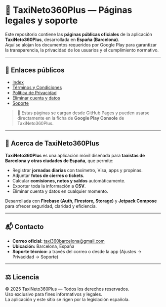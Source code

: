 # 🚖 TaxiNeto360Plus — Páginas legales y soporte

Este repositorio contiene las **páginas públicas oficiales** de la aplicación **TaxiNeto360Plus**, desarrollada en **España (Barcelona)**.  
Aquí se alojan los documentos requeridos por Google Play para garantizar la transparencia, la privacidad de los usuarios y el cumplimiento normativo.

---

## 📄 Enlaces públicos
- [Index](https://pau111000.github.io/taxineto360Plus-web/)
- [Términos y Condiciones](https://pau111000.github.io/taxineto360Plus-web/terminos-taxineto360plus.html)  
- [Política de Privacidad](https://pau111000.github.io/taxineto360Plus-web/privacidad-taxineto360plus.html)  
- [Eliminar cuenta y datos](https://pau111000.github.io/taxineto360Plus-web/eliminar-cuenta-taxineto360plus.html)  
- [Soporte](https://pau111000.github.io/taxineto360Plus-web/soporte-taxineto360plus.html)

> 📌 Estas páginas se cargan desde GitHub Pages y pueden usarse directamente en la ficha de **Google Play Console** de TaxiNeto360Plus.

---

## 📱 Acerca de TaxiNeto360Plus

**TaxiNeto360Plus** es una aplicación móvil diseñada para **taxistas de Barcelona y otras ciudades de España**, que permite:

- Registrar **jornadas diarias** con taxímetro, Visa, apps y propinas.  
- Adjuntar **fotos de cierres o tickets**.  
- Calcular **comisiones, netos y saldos** automáticamente.  
- Exportar toda la información a **CSV**.  
- Eliminar cuenta y datos en cualquier momento.  

Desarrollada con **Firebase (Auth, Firestore, Storage)** y **Jetpack Compose** para ofrecer seguridad, claridad y eficiencia.

---

## 📬 Contacto

- **Correo oficial:** [taxi360barcelona@gmail.com](mailto:taxi360barcelona@gmail.com)  
- **Ubicación:** Barcelona, España  
- **Soporte técnico:** a través del correo o desde la app (Ajustes → Privacidad → Soporte)

---

## ⚖️ Licencia

© 2025 TaxiNeto360Plus — Todos los derechos reservados.  
Uso exclusivo para fines informativos y legales.  
La aplicación y este sitio se rigen por la legislación española.

